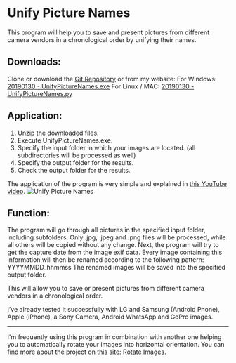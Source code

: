 # Unify Picture Names
This program will help you to save and present pictures from different camera vendors in a chronological order by unifying their names.

## Downloads:
Clone or download the [Git Repository](https://github.com/GermanEngineering/UnifyPictureNames) or from my website:
For Windows:
	[20190130 - UnifyPictureNames.exe](https://trustmeimanengineer.de/wp-content/uploads/2019/01/UnifyPictureNamesWindows.7z)
For Linux / MAC:
	[20190130 - UnifyPictureNames.py](https://trustmeimanengineer.de/wp-content/uploads/2019/01/UnifyPictureNamesPython.7z)

## Application:
1. Unzip the downloaded files.
1. Execute UnifyPictureNames.exe.
1. Specify the input folder in which your images are located.
	(all subdirectories will be processed as well)
1. Specify the output folder for the results.
1. Check the output folder for the results.

The application of the program is very simple and explained in [this YouTube video](https://youtu.be/A-gYWGp0qLk).
![Unify Picture Names](https://trustmeimanengineer.de/wp-content/uploads/2018/05/UnifyPictureNames.png)

## Function:
The program will go through all pictures in the specified input folder, including subfolders.
Only .jpg, .jpeg and .png files will be processed, while all others will be copied without any change.
Next, the program will try to get the capture date from the image exif data.
Every image containing this information will then be renamed according to the following pattern: YYYYMMDD_hhmmss
The renamed images will be saved into the specified output folder.

This will allow you to save or present pictures from different camera vendors in a chronological order.

I’ve already tested it successfully with LG and Samsung (Android Phone), Apple (iPhone), a Sony Camera, Android WhatsApp and GoPro images.

***

I'm frequently using this program in combination with another one helping you to automatically rotate your images into horizontal orientation.
You can find more about the project on this site: [Rotate Images](https://trustmeimanengineer.de/rotate-images/).
